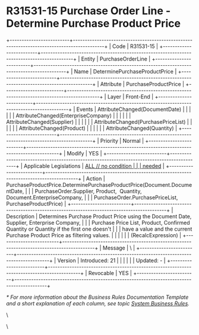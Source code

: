 # R31531-15 Purchase Order Line - Determine Purchase Product Price
+-------------------------+-------------------------------------------------------------------------------------------+
| Code                    | R31531-15                                                                                 |
+-------------------------+-------------------------------------------------------------------------------------------+
| Entity                  | PurchaseOrderLine                                                                         |
+-------------------------+-------------------------------------------------------------------------------------------+
| Name                    | DeterminePurchaseProductPrice                                                             |
+-------------------------+-------------------------------------------------------------------------------------------+
| Attribute               | PurchaseProductPrice                                                                      |
+-------------------------+-------------------------------------------------------------------------------------------+
| Layer                   | Front-End                                                                                 |
+-------------------------+-------------------------------------------------------------------------------------------+
| Events                  | AttributeChanged(DocumentDate)                                                            |
|                         |                                                                                           |
|                         | AttributeChanged(EnterpriseCompany)                                                       |
|                         |                                                                                           |
|                         | AttributeChanged(Supplier)                                                                |
|                         |                                                                                           |
|                         | AttributeChanged(PurchasePriceList)                                                       |
|                         |                                                                                           |
|                         | AttributeChanged(Product)                                                                 |
|                         |                                                                                           |
|                         | AttributeChanged(Quantity)                                                                |
+-------------------------+-------------------------------------------------------------------------------------------+
| Priority                | Normal                                                                                    |
+-------------------------+-------------------------------------------------------------------------------------------+
| Modify                  | YES                                                                                       |
+-------------------------+-------------------------------------------------------------------------------------------+
| Applicable Legislations | [ALL // no condition                                                                      |
|                         | needed](https://confluence.erp.net/display/techdoc/Country+Specific+Functionality)        |
+-------------------------+-------------------------------------------------------------------------------------------+
| Action                  | PurchaseProductPrice.DeterminePurchaseProductPrice(Document.DocumentDate,                 |
|                         | PurchaseOrder.Supplier, Product,  Quantity, Document.EnterpriseCompany,                   |
|                         | PurchaseOrder.PurchasePriceList, PurchaseProductPrice)                                    |
+-------------------------+-------------------------------------------------------------------------------------------+
| Description             | Determines Purchase Product Price using the Document Date, Supplier, Enterprise Company,  |
|                         | Purchase Price List, Product, Confirmed Quantity or Quantity if the first one doesn\'t    |
|                         | have a value and the current Purchase Product Price as filtering values.                  |
|                         |                                                                                           |
|                         | (RecalcExpression)                                                                        |
+-------------------------+-------------------------------------------------------------------------------------------+
| Message                 | \                                                                                         |
+-------------------------+-------------------------------------------------------------------------------------------+
| Version                 | Introduced: 21                                                                            |
|                         |                                                                                           |
|                         | Updated: -                                                                                |
+-------------------------+-------------------------------------------------------------------------------------------+
| Revocable               | YES                                                                                       |
+-------------------------+-------------------------------------------------------------------------------------------+

*\* For more information about the Business Rules Documentation Template and a short explanation of each column, see
topic [System Business Rules](https://confluence.erp.net/display/techdoc/System+Business+Rules).*

\

\
